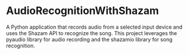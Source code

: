 # AudioRecognitionWithShazam
A Python application that records audio from a selected input device and uses the Shazam API to recognize the song. This project leverages the pyaudio library for audio recording and the shazamio library for song recognition.
